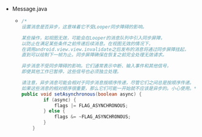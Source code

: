 - Message.java
	- ```java
	  /*
	  设置消息是否异步，这意味着它不受Looper同步障碍的影响。
	  
	  某些操作，如视图无效，可能会在Looper的消息队列中引入同步屏障，
	  以防止在满足某些条件之前传递后续消息。在视图无效的情况下，
	  在调用android.view.view.invalidate之后发布的消息将通过同步屏障挂起，
	  直到可以绘制下一帧为止。同步屏障确保在恢复之前完全处理无效请求。
	  
	  异步消息不受同步障碍的影响。它们通常表示中断、输入事件和其他信号，
	  即使其他工作已暂停，这些信号也必须独立处理。
	  
	  请注意，异步消息可能会相对于同步消息按顺序传递，尽管它们之间总是按顺序传递。
	  如果这些消息的相对顺序很重要，那么它们可能一开始就不应该是异步的。小心使用。*/    
	  public void setAsynchronous(boolean async) {
	          if (async) {
	              flags |= FLAG_ASYNCHRONOUS;
	          } else {
	              flags &= ~FLAG_ASYNCHRONOUS;
	          }
	      }
	  ```